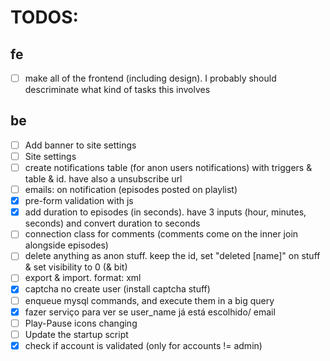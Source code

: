 # TODOS:

## fe

- [ ] make all of the frontend (including design). I probably should descriminate what kind of tasks this involves  

## be
- [ ] Add banner to site settings
- [ ] Site settings
- [ ] create notifications table (for anon users notifications) with triggers & table & id. have also a unsubscribe url
- [ ] emails: on notification (episodes posted on playlist)
- [x] pre-form validation with js
- [x] add duration to episodes (in seconds). have 3 inputs (hour, minutes, seconds) and convert duration to seconds
- [ ] connection class for comments (comments come on the inner join alongside episodes)
- [ ] delete anything as anon stuff. keep the id, set "deleted [name]" on stuff & set visibility to 0 (& bit)
- [ ] export & import. format: xml
- [x] captcha no create user (install captcha stuff)
- [ ] enqueue mysql commands, and execute them in a big query
- [x] fazer serviço para ver se user_name já está escolhido/ email
- [ ] Play-Pause icons changing
- [ ] Update the startup script
- [x] check if account is validated (only for accounts != admin)